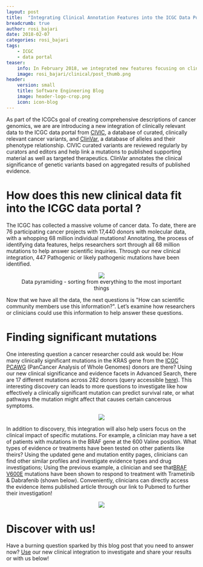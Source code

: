 ```yaml
---
layout: post
title:  "Integrating Clinical Annotation Features into the ICGC Data Portal"
breadcrumb: true
author: rosi_bajari
date: 2018-02-07
categories: rosi_bajari
tags:
    - ICGC
    - data portal
teaser:
    info: In February 2018, we integrated new features focusing on clinical annotatino of variants into the ICGC data portal.  Here, we will explore some of those features and how they can be used by researchers! 
    image: rosi_bajari/clinical/post_thumb.png
header:
    version: small
    title: Software Engineering Blog
    image: header-logo-crop.png
    icon: icon-blog
---
```


As part of the ICGCs goal of creating comprehensive descriptions of cancer genomics, we are are introducing a new integration of clinically relevant data to the ICGC data portal from [CIVIC](https://civic.genome.wustl.edu/), a database of curated, clinically relevant cancer variants, and [ClinVar](https://www.ncbi.nlm.nih.gov/clinvar/), a database of alleles and their phenotype relationship.  CIVIC curated variants are reviewed regularly by curators and editors and help link a mutations to published supporting material as well as targeted therapeutics.   ClinVar annotates the clinical significance of genetic variants based on aggregated results of published evidence.  

# How does this new clinical data fit into the ICGC data portal ? 
The ICGC has collected a massive volume of cancer data.  To date, there are 76 participating cancer projects with 17,440 donors with molecular data, with a whopping 68 million individual mutations!  Annotating, the process of identifying data features, helps researchers sort through all 68 million mutations to help answer scientific inquiries.  Through our new clinical integration, 447 Pathogenic or likely pathogenic mutations have been identified. 

<center>
  <figure>
      <img src="{{site.urlimg}}rosi_bajari/clinical/gene_pyrmid.png"/>  
      <figcaption>Data pyramiding - sorting from everything to the most important things</figcaption>
  </figure>
</center>

Now that we have all the data, the next questions is "How can scientific community members use this information?". Let’s examine how researchers or clinicians could use this information to help answer these questions.   

# Finding significant mutations

One interesting question a cancer researcher could ask would be: How many clinically significant mutations in the KRAS gene from the [ICGC PCAWG](http://docs.icgc.org/pcawg/) (PanCancer Analysis of Whole Genomes) donors are there?  Using our new clinical significance and evidence facets in Advanced Search, there are 17 different mutations across 282 donors (query accessible [here](https://icgc.org/Zuh)). This interesting discovery can leads to more questions to investigate like how effectively a clinically significant mutation can predict survival rate, or what pathways the mutation might affect that causes certain cancerous symptoms.  

<center>
  <figure >
      <img src="{{site.urlimg}}rosi_bajari/clinical/av4.png"/>
  </figure>
</center>

In addition to discovery, this integration will also help users focus on the clinical impact of specific mutations.  For example, a clinician may have a set of patients with mutations in the BRAF gene at the 600 Valine position.  What types of evidence or treatments have been tested on other patients like theirs? Using the updated gene and mutation entity pages, clinicians can find other similar profiles and investigate evidence types and drug investigations; Using the previous example, a clinician and see that[BRAF V600E](https://dcc.icgc.org/mutations/MU62030) mutations have been shown to respond to treatment with Trametinib &
Dabrafenib (shown below).  Conveniently, clinicians can directly access the evidence items published article through our link to Pubmed to further their investigation!

<center>
  <figure>
      <img src="{{site.urlimg}}rosi_bajari/clinical/av2.png"/>
  </figure>
</center>

# Discover with us!

Have a burning question sparked by this blog post that you need to answer now?  [Use](https://dcc.icgc.org/search) our new clinical integration to investigate and share your results or with us below!
 



